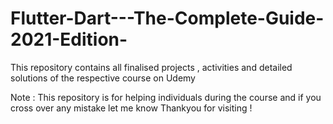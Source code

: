 # Flutter-Dart---The-Complete-Guide-2021-Edition-

This repository contains all finalised projects , activities and detailed solutions of the respective course on Udemy 

Note : This repository is for helping individuals during the course and if you cross over any mistake let me know 
Thankyou for visiting ! 
